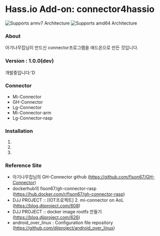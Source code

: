 # Hass.io Add-on: connector4hassio

![Supports armv7 Architecture][armv7-shield]
![Supports amd64 Architecture][amd64-shield]

### About
아기나무집님이 만드신 connector프로그램을 애드온으로 만든 것입니다.

### Version : 1.0.0(dev)
개발중입니다:'D

### Connector
- Mi-Connector
- GH-Connector
- Lg-Connector
- Mi-Connector-arm
- Lg-Connector-rasp

### Installation
1.
2.
3.

### Reference Site
- 아기나무집님의 GH-Connector github (https://github.com/fison67/GH-Connector)
- dockerhub의 fison67/gh-connector-rasp (https://hub.docker.com/r/fison67/gh-connector-rasp)
- DJJ PROJECT :: [IOT프로젝트] 2. mi-connector on AoL (https://blog.djjproject.com/608)<br>
- DJJ PROJECT :: docker image rootfs 만들기 (https://blog.djjproject.com/626)<br>
- android_over_linux : Configuration file repository (https://github.com/djjproject/android_over_linux)

[forum]: https://cafe.naver.com/koreassistant
[github]: https://github.com/HAKorea/addons
[issue]: https://github.com/zooil/wallpadRS485/issues
[aarch64-shield]: https://img.shields.io/badge/aarch64-yes-green.svg
[amd64-shield]: https://img.shields.io/badge/amd64-yes-green.svg
[armhf-shield]: https://img.shields.io/badge/armhf-yes-green.svg
[armv7-shield]: https://img.shields.io/badge/armv7-yes-green.svg
[i386-shield]: https://img.shields.io/badge/i386-yes-green.svg
